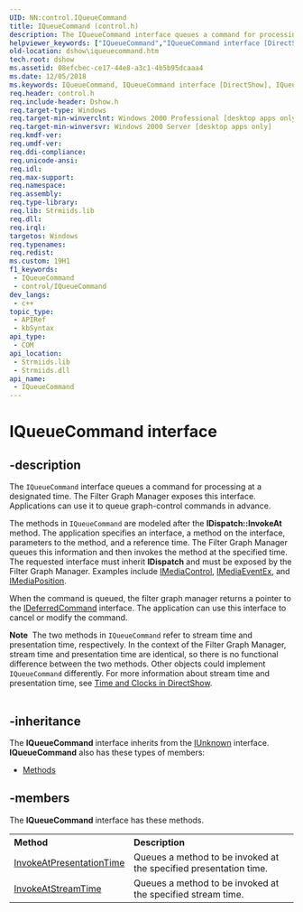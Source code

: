 ```yaml
---
UID: NN:control.IQueueCommand
title: IQueueCommand (control.h)
description: The IQueueCommand interface queues a command for processing at a designated time.
helpviewer_keywords: ["IQueueCommand","IQueueCommand interface [DirectShow]","IQueueCommand interface [DirectShow]","described","IQueueCommandInterface","control/IQueueCommand","dshow.iqueuecommand"]
old-location: dshow\iqueuecommand.htm
tech.root: dshow
ms.assetid: 08efcbec-ce17-44e8-a3c1-4b5b95dcaaa4
ms.date: 12/05/2018
ms.keywords: IQueueCommand, IQueueCommand interface [DirectShow], IQueueCommand interface [DirectShow],described, IQueueCommandInterface, control/IQueueCommand, dshow.iqueuecommand
req.header: control.h
req.include-header: Dshow.h
req.target-type: Windows
req.target-min-winverclnt: Windows 2000 Professional [desktop apps only]
req.target-min-winversvr: Windows 2000 Server [desktop apps only]
req.kmdf-ver: 
req.umdf-ver: 
req.ddi-compliance: 
req.unicode-ansi: 
req.idl: 
req.max-support: 
req.namespace: 
req.assembly: 
req.type-library: 
req.lib: Strmiids.lib
req.dll: 
req.irql: 
targetos: Windows
req.typenames: 
req.redist: 
ms.custom: 19H1
f1_keywords:
 - IQueueCommand
 - control/IQueueCommand
dev_langs:
 - c++
topic_type:
 - APIRef
 - kbSyntax
api_type:
 - COM
api_location:
 - Strmiids.lib
 - Strmiids.dll
api_name:
 - IQueueCommand
---
```


# IQueueCommand interface


## -description

The <code>IQueueCommand</code> interface queues a command for processing at a designated time. The Filter Graph Manager exposes this interface. Applications can use it to queue graph-control commands in advance.

The methods in <code>IQueueCommand</code> are modeled after the <b>IDispatch::InvokeAt</b> method. The application specifies an interface, a method on the interface, parameters to the method, and a reference time. The Filter Graph Manager queues this information and then invokes the method at the specified time. The requested interface must inherit <b>IDispatch</b> and must be exposed by the Filter Graph Manager. Examples include <a href="https://docs.microsoft.com/windows/desktop/api/control/nn-control-imediacontrol">IMediaControl</a>, <a href="https://docs.microsoft.com/windows/desktop/api/control/nn-control-imediaeventex">IMediaEventEx</a>, and <a href="https://docs.microsoft.com/windows/desktop/api/control/nn-control-imediaposition">IMediaPosition</a>.

When the command is queued, the filter graph manager returns a pointer to the <a href="https://docs.microsoft.com/windows/desktop/api/control/nn-control-ideferredcommand">IDeferredCommand</a> interface. The application can use this interface to cancel or modify the command.

<div class="alert"><b>Note</b>  The two methods in <code>IQueueCommand</code> refer to stream time and presentation time, respectively. In the context of the Filter Graph Manager, stream time and presentation time are identical, so there is no functional difference between the two methods. Other objects could implement <code>IQueueCommand</code> differently. For more information about stream time and presentation time, see <a href="https://docs.microsoft.com/windows/desktop/DirectShow/time-and-clocks-in-directshow">Time and Clocks in DirectShow</a>.</div>
<div> </div>

## -inheritance

The <b xmlns:loc="http://microsoft.com/wdcml/l10n">IQueueCommand</b> interface inherits from the <a href="https://docs.microsoft.com/windows/desktop/api/unknwn/nn-unknwn-iunknown">IUnknown</a> interface. <b>IQueueCommand</b> also has these types of members:
<ul>
<li><a href="https://docs.microsoft.com/">Methods</a></li>
</ul>

## -members

The <b>IQueueCommand</b> interface has these methods.
<table class="members" id="memberListMethods">
<tr>
<th align="left" width="37%">Method</th>
<th align="left" width="63%">Description</th>
</tr>
<tr data="declared;">
<td align="left" width="37%">
<a href="https://docs.microsoft.com/windows/desktop/api/control/nf-control-iqueuecommand-invokeatpresentationtime">InvokeAtPresentationTime</a>
</td>
<td align="left" width="63%">
Queues a method to be invoked at the specified presentation time.

</td>
</tr>
<tr data="declared;">
<td align="left" width="37%">
<a href="https://docs.microsoft.com/windows/desktop/api/control/nf-control-iqueuecommand-invokeatstreamtime">InvokeAtStreamTime</a>
</td>
<td align="left" width="63%">
Queues a method to be invoked at the specified stream time.

</td>
</tr>
</table>

